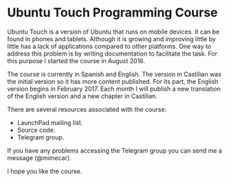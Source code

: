 # Ubuntu Touch Programming Course
Ubuntu Touch is a version of Ubuntu that runs on mobile devices. It can be found in phones and tablets. Although it is growing and improving little by little has a lack of applications compared to other platforms. One way to address this problem is by writing documentation to facilitate the task. For this purpose I started the course in August 2016.

The course is currently in Spanish and English. The version in Castilian was the initial version so it has more content published. For its part, the English version begins in February 2017. Each month I will publish a new translation of the English version and a new chapter in Castilian.

There are several resources associated with the course:
- LaunchPad mailing list.
- Source code.
- Telegram group.

If you have any problems accessing the Telegram group you can send me a message (@mimecar).

I hope you like the course.
